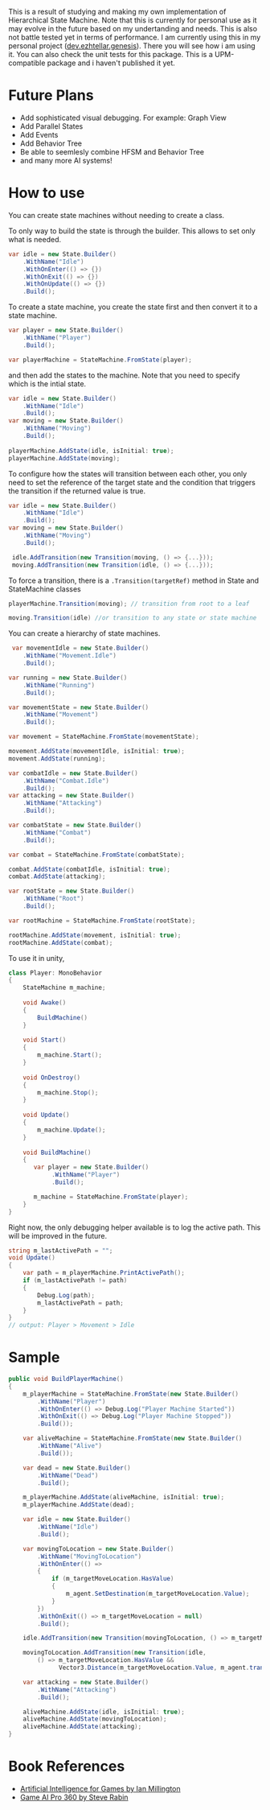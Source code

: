 This is a result of studying and making my own implementation of Hierarchical State Machine. Note that this is currently 
for personal use as it may evolve in the future based on my undertanding and needs. This is also not battle tested yet in
terms of performance. I am currently using this in my personal project ([dev.ezhtellar.genesis](https://github.com/jeromegamo/dev.ezhtellar.genesis)). 
There you will see how i am using it. You can also check the unit tests for this package. This is a UPM-compatible package 
and i haven't published it yet.

# Future Plans
- Add sophisticated visual debugging. For example: Graph View
- Add Parallel States
- Add Events
- Add Behavior Tree
- Be able to seemlesly combine HFSM and Behavior Tree
- and many more AI systems!

# How to use

You can create state machines without needing to create a class.

To only way to build the state is through the builder. This allows to
set only what is needed.
```csharp
var idle = new State.Builder()
    .WithName("Idle")
    .WithOnEnter(() => {})
    .WithOnExit(() => {})
    .WithOnUpdate(() => {})
    .Build();
```

To create a state machine, you create the state first and then convert it
to a state machine.
```csharp
var player = new State.Builder()
    .WithName("Player")
    .Build();

var playerMachine = StateMachine.FromState(player);
```
and then add the states to the machine. Note that you need to specify which is
the intial state.
```csharp
var idle = new State.Builder()
    .WithName("Idle")
    .Build();
var moving = new State.Builder()
    .WithName("Moving")
    .Build();
            
playerMachine.AddState(idle, isInitial: true);
playerMachine.AddState(moving);
```
To configure how the states will transition between each other, you only need to
set the reference of the target state and the condition that triggers the transition
if the returned value is true.
```csharp
var idle = new State.Builder()
    .WithName("Idle")
    .Build();
var moving = new State.Builder()
    .WithName("Moving")
    .Build();

 idle.AddTransition(new Transition(moving, () => {...}));
 moving.AddTransition(new Transition(idle, () => {...}));
```
To force a transition, there is a `.Transition(targetRef)` method in State and StateMachine classes
```csharp
playerMachine.Transition(moving); // transition from root to a leaf

moving.Transition(idle) //or transition to any state or state machine
```
You can create a hierarchy of state machines.
```csharp
 var movementIdle = new State.Builder()
    .WithName("Movement.Idle")
    .Build();

var running = new State.Builder()
    .WithName("Running")
    .Build();

var movementState = new State.Builder()
    .WithName("Movement")
    .Build();

var movement = StateMachine.FromState(movementState);

movement.AddState(movementIdle, isInitial: true);
movement.AddState(running);

var combatIdle = new State.Builder()
    .WithName("Combat.Idle")
    .Build();
var attacking = new State.Builder()
    .WithName("Attacking")
    .Build();

var combatState = new State.Builder()
    .WithName("Combat")
    .Build();

var combat = StateMachine.FromState(combatState);

combat.AddState(combatIdle, isInitial: true);
combat.AddState(attacking);

var rootState = new State.Builder()
    .WithName("Root")
    .Build();

var rootMachine = StateMachine.FromState(rootState);

rootMachine.AddState(movement, isInitial: true);
rootMachine.AddState(combat); 
```
To use it in unity,

```csharp
class Player: MonoBehavior
{
    StateMachine m_machine;
    
    void Awake()
    {
        BuildMachine()
    }
    
    void Start()
    {
        m_machine.Start();
    }
    
    void OnDestroy()
    {
        m_machine.Stop();
    }
    
    void Update()
    {
        m_machine.Update();
    }
    
    void BuildMachine()
    {
       var player = new State.Builder()
            .WithName("Player")
            .Build();

       m_machine = StateMachine.FromState(player); 
    }
}
```
Right now, the only debugging helper available is to log the active path. 
This will be improved in the future.
```csharp
string m_lastActivePath = "";
void Update()
{
    var path = m_playerMachine.PrintActivePath();
    if (m_lastActivePath != path)
    {
        Debug.Log(path);
        m_lastActivePath = path;
    }
}
// output: Player > Movement > Idle
```

# Sample

```csharp
public void BuildPlayerMachine()
{
    m_playerMachine = StateMachine.FromState(new State.Builder()
        .WithName("Player")
        .WithOnEnter(() => Debug.Log("Player Machine Started"))
        .WithOnExit(() => Debug.Log("Player Machine Stopped"))
        .Build());

    var aliveMachine = StateMachine.FromState(new State.Builder()
        .WithName("Alive")
        .Build());

    var dead = new State.Builder()
        .WithName("Dead")
        .Build();

    m_playerMachine.AddState(aliveMachine, isInitial: true);
    m_playerMachine.AddState(dead);

    var idle = new State.Builder()
        .WithName("Idle")
        .Build();

    var movingToLocation = new State.Builder()
        .WithName("MovingToLocation")
        .WithOnEnter(() =>
        {
            if (m_targetMoveLocation.HasValue)
            {
                m_agent.SetDestination(m_targetMoveLocation.Value);
            }
        })
        .WithOnExit(() => m_targetMoveLocation = null)
        .Build();

    idle.AddTransition(new Transition(movingToLocation, () => m_targetMoveLocation.HasValue));

    movingToLocation.AddTransition(new Transition(idle,
        () => m_targetMoveLocation.HasValue && 
              Vector3.Distance(m_targetMoveLocation.Value, m_agent.transform.position) <= m_agent.stoppingDistance));

    var attacking = new State.Builder()
        .WithName("Attacking")
        .Build();

    aliveMachine.AddState(idle, isInitial: true);
    aliveMachine.AddState(movingToLocation);
    aliveMachine.AddState(attacking);
}
```

# Book References
- [Artificial Intelligence for Games by Ian Millington](https://www.amazon.ca/AI-Games-Third-Ian-Millington/dp/1138483974)
- [Game AI Pro 360 by Steve Rabin](https://www.routledge.com/search?author=Steve%20Rabin)